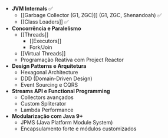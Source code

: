 - **JVM Internals** ✅
    - [[Garbage Collector (G1, ZGC)]] (G1, ZGC, Shenandoah) ✅
    - [[Class Loaders]] ✅
- **Concorrência e Paralelismo**
    - [[Threads]]
        - [[Executors]]
        - Fork/Join
    - [[Virtual Threads]]
    - Programação Reativa com Project Reactor
- **Design Patterns e Arquitetura**
    - Hexagonal Architecture
    - DDD (Domain-Driven Design)
    - Event Sourcing e CQRS
- **Streams API e Functional Programming**
    - Collectors avançados
    - Custom Spliterator
    - Lambda Performance
- **Modularização com Java 9+**
    - JPMS (Java Platform Module System)
    - Encapsulamento forte e módulos customizados